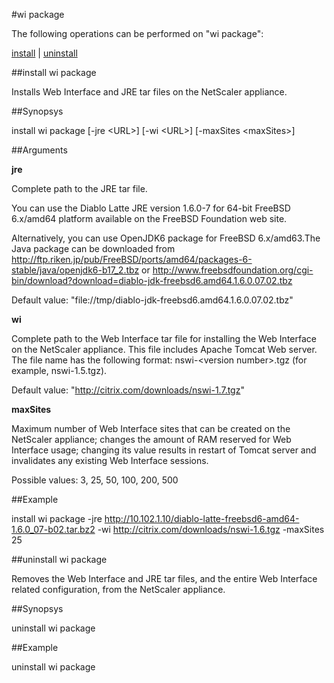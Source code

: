 #wi package

The following operations can be performed on "wi package":


[install](#install-wi-package) | [uninstall](#uninstall-wi-package)

##install wi package

Installs Web Interface and JRE tar files on the NetScaler appliance.


##Synopsys

install wi package [-jre &lt;URL>] [-wi &lt;URL>] [-maxSites &lt;maxSites>]


##Arguments

<b>jre</b>
Complete path to the JRE tar file. 
You can use the Diablo Latte JRE version 1.6.0-7 for 64-bit FreeBSD 6.x/amd64 platform available on the FreeBSD Foundation web site.
Alternatively, you can use OpenJDK6 package for FreeBSD 6.x/amd63.The Java package can be downloaded from http://ftp.riken.jp/pub/FreeBSD/ports/amd64/packages-6-stable/java/openjdk6-b17_2.tbz or http://www.freebsdfoundation.org/cgi-bin/download?download=diablo-jdk-freebsd6.amd64.1.6.0.07.02.tbz
Default value: "file://tmp/diablo-jdk-freebsd6.amd64.1.6.0.07.02.tbz"

<b>wi</b>
Complete path to the Web Interface tar file for installing the Web Interface on the NetScaler appliance. This file includes Apache Tomcat Web server. The file name has the following format: nswi-&lt;version number&gt;.tgz (for example, nswi-1.5.tgz).
Default value: "http://citrix.com/downloads/nswi-1.7.tgz"

<b>maxSites</b>
Maximum number of Web Interface sites that can be created on the NetScaler appliance; changes the amount of RAM reserved for Web Interface usage; changing its value results in restart of Tomcat server and invalidates any existing Web Interface sessions.
Possible values: 3, 25, 50, 100, 200, 500



##Example

install wi package -jre http://10.102.1.10/diablo-latte-freebsd6-amd64-1.6.0_07-b02.tar.bz2 -wi http://citrix.com/downloads/nswi-1.6.tgz -maxSites 25

##uninstall wi package

Removes the Web Interface and JRE tar files, and the entire Web Interface related configuration, from the NetScaler appliance.


##Synopsys

uninstall wi package


##Example

uninstall wi package

